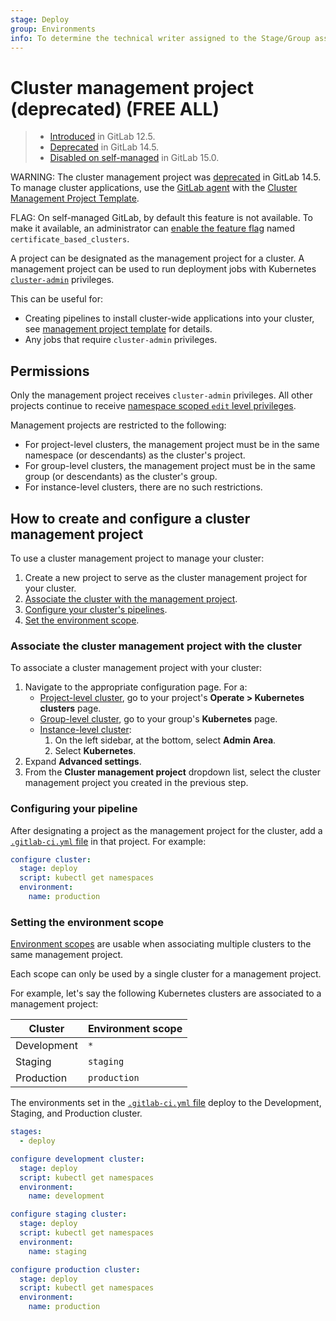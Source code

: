 ```yaml
---
stage: Deploy
group: Environments
info: To determine the technical writer assigned to the Stage/Group associated with this page, see https://handbook.gitlab.com/handbook/product/ux/technical-writing/#assignments
---
```


# Cluster management project (deprecated) **(FREE ALL)**

> - [Introduced](https://gitlab.com/gitlab-org/gitlab/-/issues/32810) in GitLab 12.5.
> - [Deprecated](https://gitlab.com/groups/gitlab-org/configure/-/epics/8) in GitLab 14.5.
> - [Disabled on self-managed](https://gitlab.com/gitlab-org/gitlab/-/issues/353410) in GitLab 15.0.

WARNING:
The cluster management project was [deprecated](https://gitlab.com/groups/gitlab-org/configure/-/epics/8) in GitLab 14.5.
To manage cluster applications, use the [GitLab agent](agent/index.md)
with the [Cluster Management Project Template](management_project_template.md).

FLAG:
On self-managed GitLab, by default this feature is not available. To make it available, an administrator can [enable the feature flag](../../administration/feature_flags.md) named `certificate_based_clusters`.

A project can be designated as the management project for a cluster.
A management project can be used to run deployment jobs with
Kubernetes
[`cluster-admin`](https://kubernetes.io/docs/reference/access-authn-authz/rbac/#user-facing-roles)
privileges.

This can be useful for:

- Creating pipelines to install cluster-wide applications into your cluster, see [management project template](management_project_template.md) for details.
- Any jobs that require `cluster-admin` privileges.

## Permissions

Only the management project receives `cluster-admin` privileges. All
other projects continue to receive [namespace scoped `edit` level privileges](../project/clusters/cluster_access.md#rbac-cluster-resources).

Management projects are restricted to the following:

- For project-level clusters, the management project must be in the same
  namespace (or descendants) as the cluster's project.
- For group-level clusters, the management project must be in the same
  group (or descendants) as the cluster's group.
- For instance-level clusters, there are no such restrictions.

## How to create and configure a cluster management project

To use a cluster management project to manage your cluster:

1. Create a new project to serve as the cluster management project
   for your cluster.
1. [Associate the cluster with the management project](#associate-the-cluster-management-project-with-the-cluster).
1. [Configure your cluster's pipelines](#configuring-your-pipeline).
1. [Set the environment scope](#setting-the-environment-scope).

### Associate the cluster management project with the cluster

To associate a cluster management project with your cluster:

1. Navigate to the appropriate configuration page. For a:
   - [Project-level cluster](../project/clusters/index.md), go to your project's
     **Operate > Kubernetes clusters** page.
   - [Group-level cluster](../group/clusters/index.md), go to your group's **Kubernetes**
     page.
   - [Instance-level cluster](../instance/clusters/index.md):
     1. On the left sidebar, at the bottom, select **Admin Area**.
     1. Select **Kubernetes**.
1. Expand **Advanced settings**.
1. From the **Cluster management project** dropdown list, select the cluster management project
   you created in the previous step.

### Configuring your pipeline

After designating a project as the management project for the cluster,
add a [`.gitlab-ci.yml` file](../../ci/index.md#the-gitlab-ciyml-file) in that project. For example:

```yaml
configure cluster:
  stage: deploy
  script: kubectl get namespaces
  environment:
    name: production
```

### Setting the environment scope

[Environment scopes](../project/clusters/multiple_kubernetes_clusters.md#setting-the-environment-scope)
are usable when associating multiple clusters to the same management
project.

Each scope can only be used by a single cluster for a management project.

For example, let's say the following Kubernetes clusters are associated
to a management project:

| Cluster     | Environment scope |
| ----------- | ----------------- |
| Development | `*`               |
| Staging     | `staging`         |
| Production  | `production`      |

The environments set in the
[`.gitlab-ci.yml` file](../../ci/index.md#the-gitlab-ciyml-file) deploy to the Development, Staging, and Production cluster.

```yaml
stages:
  - deploy

configure development cluster:
  stage: deploy
  script: kubectl get namespaces
  environment:
    name: development

configure staging cluster:
  stage: deploy
  script: kubectl get namespaces
  environment:
    name: staging

configure production cluster:
  stage: deploy
  script: kubectl get namespaces
  environment:
    name: production
```
